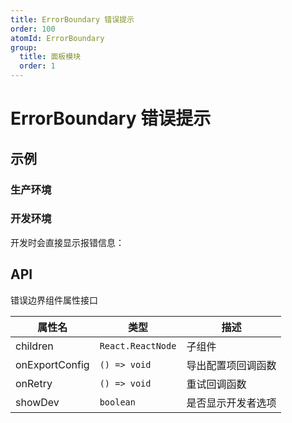 ```yaml
---
title: ErrorBoundary 错误提示
order: 100
atomId: ErrorBoundary
group:
  title: 面板模块
  order: 1
---
```


# ErrorBoundary 错误提示

## 示例

### 生产环境

<code src='./demos/_prod.tsx' ></code>

### 开发环境

开发时会直接显示报错信息：

<code src='./demos/_dev.tsx' ></code>

## API

错误边界组件属性接口

| 属性名         | 类型              | 描述               |
| -------------- | ----------------- | ------------------ |
| children       | `React.ReactNode` | 子组件             |
| onExportConfig | `() => void`      | 导出配置项回调函数 |
| onRetry        | `() => void`      | 重试回调函数       |
| showDev        | `boolean`         | 是否显示开发者选项 |
